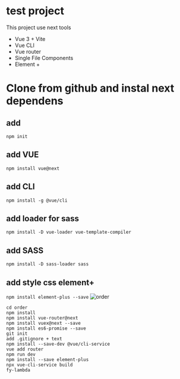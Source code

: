 # test project 

This project use next tools
* Vue 3 + Vite 
* Vue CLI
* Vue router
* Single File Components
* Element +

# Clone from github and instal next dependens

## add
`npm init`
## add VUE
`npm install vue@next`
## add CLI
`npm install -g @vue/cli`
## add loader for sass
`npm install -D vue-loader vue-template-compiler`
## add SASS
`npm install -D sass-loader sass`
## add style css element+
`npm install element-plus --save`
![order](https://user-images.githubusercontent.com/16978473/138597365-5909bec5-a328-40b3-a5a8-b8a512cecfa3.jpg)



~~~ npm init vite-app order ~~~
cd order
npm install
npm install vue-router@next
npm install vuex@next --save
npm install es6-promise --save
git init
add .gitignore + text
npm install --save-dev @vue/cli-service
vue add router
npm run dev
npm install --save element-plus
npx vue-cli-service build
fy-lambda
